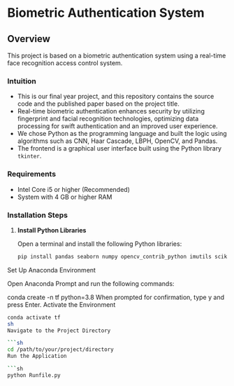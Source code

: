 # Biometric Authentication System

## Overview
This project is based on a biometric authentication system using a real-time face recognition access control system.

### Intuition
- This is our final year project, and this repository contains the source code and the published paper based on the project title.
- Real-time biometric authentication enhances security by utilizing fingerprint and facial recognition technologies, optimizing data processing for swift authentication and an improved user experience.
- We chose Python as the programming language and built the logic using algorithms such as CNN, Haar Cascade, LBPH, OpenCV, and Pandas.
- The frontend is a graphical user interface built using the Python library `tkinter`.

### Requirements
- Intel Core i5 or higher (Recommended)
- System with 4 GB or higher RAM

### Installation Steps

1. **Install Python Libraries**

   Open a terminal and install the following Python libraries:
   ```sh
   pip install pandas seaborn numpy opencv_contrib_python imutils scikit-learn pillow
Set Up Anaconda Environment

Open Anaconda Prompt and run the following commands:


conda create -n tf python=3.8
When prompted for confirmation, type y and press Enter.
Activate the Environment

```sh
conda activate tf
sh
Navigate to the Project Directory

```sh
cd /path/to/your/project/directory
Run the Application

```sh
python Runfile.py

